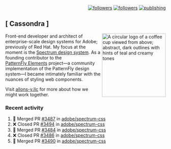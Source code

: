 <p align="right"><a rel="me" href="https://front-end.social/@castastrophe">
    <img alt="followers" title="Follow me on Mastodon" src="https://img.shields.io/mastodon/follow/109297102751309835?domain=https%3A%2F%2Ffront-end.social&label=Follow&logo=mastodon&logoColor=white&style=for-the-badge&labelColor=008080&color=006969"/></a>
  <a href="https://codepen.io/castastrophe/">
    <img alt="followers" title="Follow me on CodePen" src="https://img.shields.io/badge/23-1?color=640464&labelColor=7c007c&style=for-the-badge&logo=codepen&label=Follow"/></a>
<a href="https://castastrophe.medium.com/">
    <img alt="publishing" title="View articles on Medium" src="https://img.shields.io/badge/107-1?color=666&labelColor=444&label=subscribe&logo=medium&logoColor=white&style=for-the-badge"/></a>
</p>

## [&nbsp;Cassondra&nbsp;]

<img align="right" src="https://github-production-user-asset-6210df.s3.amazonaws.com/1840295/253016758-ba468774-1cd3-42c2-8f43-947b5eeb5edf.png" height="200" alt="A circular logo of a coffee cup viewed from above; abstract, dark outlines with hints of teal and creamy tones">

Front-end developer and architect of enterprise-scale design systems for Adobe; previously of Red Hat. My focus at the moment is the [Spectrum design system](https://github.com/adobe/spectrum-css). As a founding contributor to the [PatternFly&nbsp;Elements](https://github.com/patternfly/patternfly-elements) project&mdash;a community implementation of the PatternFly design system&mdash;I became intimately familiar with the nuances of styling web components.

Visit [allons-y.llc](http://allons-y.llc/) for more about how we might work together.

### Recent activity

<!--START_SECTION:activity-->
1. 🎉 Merged PR [#3487](https://github.com/adobe/spectrum-css/pull/3487) in [adobe/spectrum-css](https://github.com/adobe/spectrum-css)
2. ❌ Closed PR [#3494](https://github.com/adobe/spectrum-css/pull/3494) in [adobe/spectrum-css](https://github.com/adobe/spectrum-css)
3. 🎉 Merged PR [#3484](https://github.com/adobe/spectrum-css/pull/3484) in [adobe/spectrum-css](https://github.com/adobe/spectrum-css)
4. ❌ Closed PR [#3486](https://github.com/adobe/spectrum-css/pull/3486) in [adobe/spectrum-css](https://github.com/adobe/spectrum-css)
5. 🎉 Merged PR [#3490](https://github.com/adobe/spectrum-css/pull/3490) in [adobe/spectrum-css](https://github.com/adobe/spectrum-css)
<!--END_SECTION:activity-->
